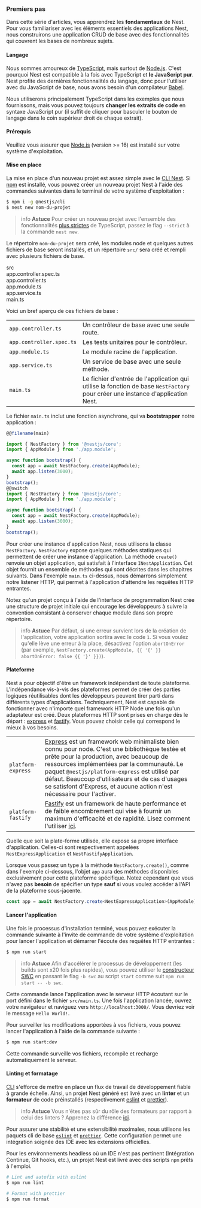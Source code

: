 ### Premiers pas

Dans cette série d'articles, vous apprendrez les **fondamentaux** de Nest. Pour vous familiariser avec les éléments essentiels des applications Nest, nous construirons une application CRUD de base avec des fonctionnalités qui couvrent les bases de nombreux sujets.

#### Langage

Nous sommes amoureux de [TypeScript](https://www.typescriptlang.org/), mais surtout de [Node.js](https://nodejs.org/en/). C'est pourquoi Nest est compatible à la fois avec TypeScript et **le JavaScript pur**. Nest profite des dernières fonctionnalités du langage, donc pour l'utiliser avec du JavaScript de base, nous avons besoin d'un compilateur [Babel](https://babeljs.io/).

Nous utiliserons principalement TypeScript dans les exemples que nous fournissons, mais vous pouvez toujours **changer les extraits de code** en syntaxe JavaScript pur (il suffit de cliquer pour basculer le bouton de langage dans le coin supérieur droit de chaque extrait).

#### Prérequis

Veuillez vous assurer que [Node.js](https://nodejs.org) (version >= 16) est installé sur votre système d'exploitation.

#### Mise en place

La mise en place d'un nouveau projet est assez simple avec le [CLI Nest](/cli/overview). Si [npm](https://www.npmjs.com/) est installé, vous pouvez créer un nouveau projet Nest à l'aide des commandes suivantes dans le terminal de votre système d'exploitation :

```bash
$ npm i -g @nestjs/cli
$ nest new nom-du-projet
```

> info **Astuce** Pour créer un nouveau projet avec l'ensemble des fonctionnalités [plus strictes](https://www.typescriptlang.org/tsconfig#strict) de TypeScript, passez le flag `--strict` à la commande `nest new`.

Le répertoire `nom-du-projet` sera créé, les modules node et quelques autres fichiers de base seront installés, et un répertoire `src/` sera créé et rempli avec plusieurs fichiers de base.

<div class="file-tree">
  <div class="item">src</div>
  <div class="children">
    <div class="item">app.controller.spec.ts</div>
    <div class="item">app.controller.ts</div>
    <div class="item">app.module.ts</div>
    <div class="item">app.service.ts</div>
    <div class="item">main.ts</div>
  </div>
</div>

Voici un bref aperçu de ces fichiers de base :

|                          |                                                                                                                                |
| ------------------------ | ------------------------------------------------------------------------------------------------------------------------------ |
| `app.controller.ts`      | Un contrôleur de base avec une seule route.                                                                                    |
| `app.controller.spec.ts` | Les tests unitaires pour le contrôleur.                                                                                        |
| `app.module.ts`          | Le module racine de l'application.                                                                                             |
| `app.service.ts`         | Un service de base avec une seule méthode.                                                                                     |
| `main.ts`                | Le fichier d'entrée de l'application qui utilise la fonction de base `NestFactory` pour créer une instance d'application Nest. |

Le fichier `main.ts` inclut une fonction asynchrone, qui va **bootstrapper** notre application :

```typescript
@@filename(main)

import { NestFactory } from '@nestjs/core';
import { AppModule } from './app.module';

async function bootstrap() {
  const app = await NestFactory.create(AppModule);
  await app.listen(3000);
}
bootstrap();
@@switch
import { NestFactory } from '@nestjs/core';
import { AppModule } from './app.module';

async function bootstrap() {
  const app = await NestFactory.create(AppModule);
  await app.listen(3000);
}
bootstrap();
```

Pour créer une instance d'application Nest, nous utilisons la classe `NestFactory`. `NestFactory` expose quelques méthodes statiques qui permettent de créer une instance d'application. La méthode `create()` renvoie un objet application, qui satisfait à l'interface `INestApplication`. Cet objet fournit un ensemble de méthodes qui sont décrites dans les chapitres suivants. Dans l'exemple `main.ts` ci-dessus, nous démarrons simplement notre listener HTTP, qui permet à l'application d'attendre les requêtes HTTP entrantes.

Notez qu'un projet conçu à l'aide de l'interface de programmation Nest crée une structure de projet initiale qui encourage les développeurs à suivre la convention consistant à conserver chaque module dans son propre répertoire.

> info **Astuce** Par défaut, si une erreur survient lors de la création de l'application, votre application sortira avec le code `1`. Si vous voulez qu'elle lève une erreur à la place, désactivez l'option `abortOnError` (par exemple, `NestFactory.create(AppModule, {{ '{' }} abortOnError: false {{ '}' }})`).

<app-banner-courses></app-banner-courses>

#### Plateforme

Nest a pour objectif d'être un framework indépendant de toute plateforme. L'indépendance vis-à-vis des plateformes permet de créer des parties logiques réutilisables dont les développeurs peuvent tirer parti dans différents types d'applications. Techniquement, Nest est capable de fonctionner avec n'importe quel framework HTTP Node une fois qu'un adaptateur est créé. Deux plateformes HTTP sont prises en charge dès le départ : [express](https://expressjs.com/) et [fastify](https://www.fastify.io). Vous pouvez choisir celle qui correspond le mieux à vos besoins.

|                    |                                                                                                                                                                                                                                                                                                                                    |
| ------------------ | ---------------------------------------------------------------------------------------------------------------------------------------------------------------------------------------------------------------------------------------------------------------------------------------------------------------------------------- |
| `platform-express` | [Express](https://expressjs.com/) est un framework web minimaliste bien connu pour node. C'est une bibliothèque testée et prête pour la production, avec beaucoup de ressources implémentées par la communauté. Le paquet `@nestjs/platform-express` est utilisé par défaut. Beaucoup d'utilisateurs et de cas d'usages se satisfont d'Express, et aucune action n'est nécessaire pour l'activer. |
| `platform-fastify` | [Fastify](https://www.fastify.io/) est un framework de haute performance et de faible encombrement qui vise à fournir un maximum d'efficacité et de rapidité. Lisez comment l'utiliser [ici](/techniques/performance).                                                                                                                                  |

Quelle que soit la plate-forme utilisée, elle expose sa propre interface d'application. Celles-ci sont respectivement appelées `NestExpressApplication` et `NestFastifyApplication`.

Lorsque vous passez un type à la méthode `NestFactory.create()`, comme dans l'exemple ci-dessous, l'objet `app` aura des méthodes disponibles exclusivement pour cette plateforme spécifique. Notez cependant que vous n'avez pas **besoin** de spécifier un type **sauf** si vous voulez accéder à l'API de la plateforme sous-jacente.

```typescript
const app = await NestFactory.create<NestExpressApplication>(AppModule);
```

#### Lancer l'application

Une fois le processus d'installation terminé, vous pouvez exécuter la commande suivante à l'invite de commande de votre système d'exploitation pour lancer l'application et démarrer l'écoute des requêtes HTTP entrantes :

```bash
$ npm run start
```

> info **Astuce** Afin d'accélérer le processus de développement (les builds sont x20 fois plus rapides), vous pouvez utiliser le [constructeur SWC](/recipes/swc) en passant le flag `-b swc` au script `start` comme suit `npm run start -- -b swc`.

Cette commande lance l'application avec le serveur HTTP écoutant sur le port défini dans le fichier `src/main.ts`. Une fois l'application lancée, ouvrez votre navigateur et naviguez vers `http://localhost:3000/`. Vous devriez voir le message `Hello World!`.

Pour surveiller les modifications apportées à vos fichiers, vous pouvez lancer l'application à l'aide de la commande suivante :

```bash
$ npm run start:dev
```

Cette commande surveille vos fichiers, recompile et recharge automatiquement le serveur.

#### Linting et formatage

[CLI](/cli/overview) s'efforce de mettre en place un flux de travail de développement fiable à grande échelle. Ainsi, un projet Nest généré est livré avec un **linter** et un **formateur** de code préinstallés (respectivement [eslint](https://eslint.org/) et [prettier](https://prettier.io/)).

> info **Astuce** Vous n'êtes pas sûr du rôle des formateurs par rapport à celui des linters ? Apprenez la différence [ici](https://prettier.io/docs/en/comparison.html).

Pour assurer une stabilité et une extensibilité maximales, nous utilisons les paquets cli de base [`eslint`](https://www.npmjs.com/package/eslint) et [`prettier`](https://www.npmjs.com/package/prettier). Cette configuration permet une intégration soignée des IDE avec les extensions officielles.

Pour les environnements headless où un IDE n'est pas pertinent (Intégration Continue, Git hooks, etc.), un projet Nest est livré avec des scripts `npm` prêts à l'emploi.

```bash
# Lint and autofix with eslint
$ npm run lint

# Format with prettier
$ npm run format
```
